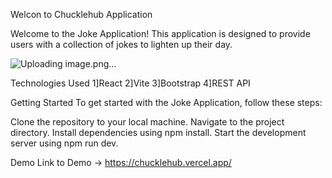 Welcon to Chucklehub Application

Welcome to the Joke Application! This application is designed to provide users with a collection of jokes to lighten up their day.


![Uploading image.png…]()





Technologies Used
1]React
2]Vite
3]Bootstrap
4]REST API




Getting Started
To get started with the Joke Application, follow these steps:

Clone the repository to your local machine.
Navigate to the project directory.
Install dependencies using npm install.
Start the development server using npm run dev.



Demo
Link to Demo -> https://chucklehub.vercel.app/
